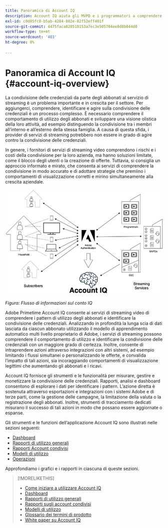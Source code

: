 ```yaml
---
title: Panoramica di Account IQ
description: Account IQ aiuta gli MVPD e i programmatori a comprendere i rischi per le loro entrate e le operazioni aziendali e a determinare le azioni più efficaci da intraprendere per mitigare gli impatti della frode delle credenziali.
exl-id: c0d85fc8-b5ab-4284-802e-82f52eff401f
source-git-commit: 4475faca828510153a7ec3e505704ee8d8b044d0
workflow-type: tm+mt
source-wordcount: '403'
ht-degree: 0%

---
```


# Panoramica di Account IQ {#account-iq-overview}

La condivisione delle credenziali da parte degli abbonati al servizio di streaming è un problema importante e in crescita per il settore. Per aggiungerci, comprendere, identificare e agire sulla condivisione delle credenziali è un processo complesso. È necessario comprendere il comportamento di utilizzo degli abbonati e sviluppare una visione olistica della loro attività, ad esempio distinguendo la condivisione tra i membri all’interno e all’esterno della stessa famiglia. A causa di questa sfida, i provider di servizi di streaming potrebbero non essere in grado di agire contro la condivisione delle credenziali.


<div class "preview">
In genere, i fornitori di servizi di streaming video comprendono i rischi e i costi della condivisione per la loro azienda, ma hanno soluzioni limitate, come il blocco degli utenti o la creazione di offerte. Tuttavia, si consiglia un approccio informato e mirato, che consenta ai servizi di comprendere la condivisione in modo accurato e di adottare strategie che premiino i comportamenti di visualizzazione corretti e mirino simultaneamente alla crescita aziendale. </span>

![Diagramma di flusso del conto IQ](assets/aiq-intro.png)

*Figura: Flusso di informazioni sul conto IQ*

Adobe Primetime Account IQ consente ai servizi di streaming video di comprendere i pattern di utilizzo degli abbonati e identificare la condivisione delle credenziali. Analizzando in profondità la lunga scia di dati lasciata da ciascun abbonato utilizzando il modello di apprendimento automatico multi livello proprietario di Adobe, i servizi di streaming possono comprendere il comportamento di utilizzo e identificare la condivisione delle credenziali con un maggiore grado di certezza. Inoltre, consente di intraprendere azioni attraverso integrazioni con altri sistemi, ad esempio limitando i flussi simultanei o personalizzando le offerte, e convalida l’impatto di tali azioni, sia incoraggiando comportamenti di visualizzazione legittimi che aumentando gli abbonati e i ricavi.

Account IQ fornisce gli strumenti e le funzionalità per misurare, gestire e monetizzare la condivisione delle credenziali. Rapporti, analisi e dashboard consentono di esplorare i dati per identificare i pattern. L’azione diretta è sostenuta attraverso esportazioni e integrazioni con i sistemi Adobe e di terze parti, come la gestione delle campagne, la limitazione della valuta o la registrazione degli abbonati. Inoltre, strumenti di tracciamento dedicati misurano il successo di tali azioni in modo che possano essere aggiornate o espanse.

Gli strumenti e le funzioni dell’applicazione Account IQ sono illustrati nelle sezioni seguenti:

* [Dashboard](/help/AccountIQ/dashboard.md)
* [Rapporti di utilizzo generali](/help/AccountIQ/general-usage-reports.md)
* [Rapporti Account condivisi](/help/AccountIQ/shared-acc-reports.md)
* [Modelli di utilizzo](/help/AccountIQ/usage-patterns.md)
* [Operazioni](/help/AccountIQ/operations.md)

Approfondiamo i grafici e i rapporti in ciascuna di queste sezioni.

>[!MORELIKETHIS]
>
>* [Come iniziare a utilizzare Account IQ](/help/AccountIQ/get-started.md)
>* [Dashboard](/help/AccountIQ/dashboard.md)
>* [Rapporti di utilizzo generali](/help/AccountIQ/general-usage-reports.md)
>* [Rapporti sugli account condivisi](/help/AccountIQ/shared-acc-reports.md)
>* [Modelli di utilizzo](/help/AccountIQ/usage-patterns.md)
>* [Glossario dei termini di prodotto](/help/AccountIQ/product-concepts.md)
>* [White paper su Account IQ](https://www.adobe.com/content/dam/dx/us/en/products/primetime/resources/primetime-account-iq-whitepaper.pdf)


<!-- Credential sharing is rampant and prevalent among subscribers in the video streaming industry. To add to it, understanding, identifying, and acting on password sharing is a complex process. There is complexity involved in understanding the subscriber usage behavior and developing a holistic view of viewer activity—for example, distinguishing sharing among members within the same household and outside. Due to this challenge, streaming service providers have inhibitions in acting against password sharing.

Generally, video streaming service providers consider password sharing as fatal for business and act strongly against it, by blocking the sharers. However, it is advised to follow a holistic approach that enables them to understand sharing accurately and adopt strategies to reward good viewing behavior and target business growth simultaneously.

![Account IQ flow diagram](assets/aiq-intro.png)

*Figure: Account IQ information flow*

Adobe Primetime Account IQ enables video streaming services understand the subscriber usage patterns and identify password sharing by analyzing usage behavior. Moreover, it validates the impact of applying actions to encourage legitimate viewing behavior while maximizing business ROI, eventually growing subscribers and revenue.

By deeply analyzing the long, winding trail of data left behind by each subscriber using Adobe's proprietary multi-layer machine learning model, customers can understand usage behavior and identify password sharing with a greater degree of certainty, use the insights to validate the impact of applying actions to encourage legitimate viewing behavior while maximizing business growth, eventually act on password sharing using validated tactics to improve viewer experience, growing subscribers and revenue (for e.g. converting sharers to paid subscribers, managing ad loads based on sharing behavior, rewarding good behavior with better viewer experience).

Account IQ is helps you understand usage patterns and identify password sharing by leveraging the Primetime Authentication  solution that processes a huge volume of TV Everywhere transactions. A proprietary multi-layer machine learning model trained by this real-world TVE data accurately characterizes usage patterns and helps video streaming services understand usage patterns and identify password sharing at an individual account level. Based on Adobe's customer experience management solutions, Account IQ enables video streaming services to effectively use their audience data to create actionable sharing profiles as well powers integrations with other Adobe Digital Experience and 3rd party solutions—for example, Adobe Primetime Concurrency Monitoring or Adobe Analytics—to enable understanding usage patterns, identify and act upon password sharing.


<!-- The widespread availability of video content and streaming services bring with it problem of account sharing; eventually leading to the loss of revenue by content providers. Account IQ helps TV Everywhere and VOD (video on demand) providers understand the risks to their revenue and business operations, and determine the most effective actions to take to mitigate the impacts of credential fraud. It helps these media companies (MVPDs, Programmers, and VOD providers) manage and uncover the instances of password sharing with a high level of confidence, enabling them deliver better business outcomes and provide better viewing experiences for subscribers.

To help media companies better understand the password sharing within their businesses, Primetime Account IQ determines **Password Sharing Risk Index** that rates every subscriber on their likelihood of sharing account credentials for subscription passwords, from very low to very high. Based on these calculations and the resulting indices, analytics are performed and visuals are generated for better understanding and interpretation of the account sharing behavior. Account IQ is a hosted web application, which you can access using your browser.

Account IQ assigns sharing scores to different subscriber accounts, so that the content providers (media companies, programmers, MVPDs, and VOD providers) can take informed decisions about subscriber accounts and check the illicit sharing.

Passwords are the main methods for viewers to authenticate, and there is a misconception that credential sharing is allowed. This idea makes illicit password sharing a common practice; necessitating the need for media companies to educate their viewers about permissible sharing and prevent illicit sharing.-->
